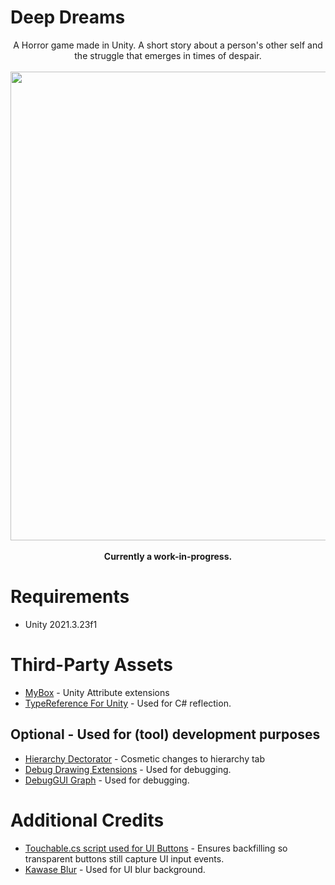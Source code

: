 # Deep Dreams
<p align="center">
  A Horror game made in Unity. A short story about a person's other self and the struggle that emerges in times of despair.
  <br/>
  <br/>
  <img src="https://user-images.githubusercontent.com/48212096/227379031-3bf63f1b-a2f5-4a99-8763-d07aced6adc4.png" width="750" height="750">
  <br/>
  <br/>
  <b>Currently a work-in-progress.</b>
</p>

# Requirements
- Unity 2021.3.23f1

# Third-Party Assets
- [MyBox](https://github.com/Deadcows/MyBox) - Unity Attribute extensions
- [TypeReference For Unity](https://github.com/SolidAlloy/ClassTypeReference-for-Unity) - Used for C# reflection.

## Optional - Used for (tool) development purposes
- [Hierarchy Dectorator](https://github.com/WooshiiDev/HierarchyDecorator) - Cosmetic changes to hierarchy tab
- [Debug Drawing Extensions](https://assetstore.unity.com/packages/tools/debug-drawing-extension-11396) - Used for debugging.
- [DebugGUI Graph](https://assetstore.unity.com/packages/tools/gui/debuggui-graph-139275) - Used for debugging.

# Additional Credits
- [Touchable.cs script used for UI Buttons](https://stackoverflow.com/questions/36888780/how-to-make-an-invisible-transparent-button-work/64074858#64074858) - Ensures backfilling so transparent buttons still capture UI input events.
- [Kawase Blur](https://github.com/tomc128/urp-kawase-blur) - Used for UI blur background.
